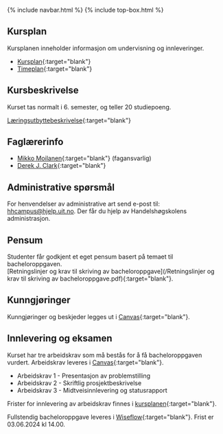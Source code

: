 {% include navbar.html %}  {% include top-box.html %}



## Kursplan  

Kursplanen inneholder informasjon om undervisning og innleveringer.  

- [Kursplan](kursplan.md){:target="blank"}
- [Timeplan](https://timeplan.uit.no/emne_timeplan.php?sem=24v&module[]=SOK-2209-1#week-48){:target="blank"}


## Kursbeskrivelse 

Kurset tas normalt i 6. semester, og teller 20 studiepoeng.        

[Læringsutbyttebeskrivelse](https://uit.no/utdanning/aktivt/emne/SOK-2209){:target="blank"}   



## Faglærerinfo  

- [Mikko Moilanen](https://uit.no/ansatte/person?p_document_id=200602){:target="blank"} (fagansvarlig)
- [Derek J. Clark](https://uit.no/ansatte/derek.clark){:target="blank"}


 

## Administrative spørsmål

For henvendelser av administrative art send e-post til: <hhcampus@hjelp.uit.no>. Der får du hjelp av Handelshøgskolens administrasjon.


## Pensum  

Studenter får godkjent et eget pensum basert på temaet til bacheloroppgaven.           
[Retningslinjer og krav til skriving av bacheloroppgave](/Retningslinjer og krav til skriving av bacheloroppgave.pdf){:target="blank"}.


## Kunngjøringer  

Kunngjøringer og beskjeder legges ut i [Canvas](https://uit.instructure.com/courses/33649){:target="blank"}.


## Innlevering og eksamen  

Kurset har tre arbeidskrav som må bestås for å få bacheloroppgaven vurdert. Arbeidskrav leveres i [Canvas](https://uit.instructure.com/courses/33649/assignments){:target="blank"}.        
- Arbeidskrav 1 - Presentasjon av problemstilling
- Arbeidskrav 2 - Skriftlig prosjektbeskrivelse
- Arbeidskrav 3 - Midtveisinnlevering og statusrapport

Frister for innlevering av arbeidskrav finnes i [kursplanen](kursplan.md){:target="blank"}.

Fullstendig bacheloroppgave leveres i [Wiseflow](https://europe.wiseflow.net/login){:target="blank"}. Frist er 03.06.2024 kl 14.00.
